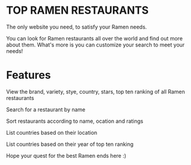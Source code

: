 # TOP RAMEN RESTAURANTS

The only website you need, to satisfy your Ramen needs.

You can look for Ramen restaurants all over the world and find out more about them. What's more is you can customize your search to meet your needs!

# Features

View the brand, variety, stye, country, stars, top ten ranking of all Ramen restaurants

Search for a restaurant by name

Sort restaurants according to name, ocation and ratings

List countries based on their location

List countries based on their year of top ten ranking


Hope your quest for the best Ramen ends here :)
